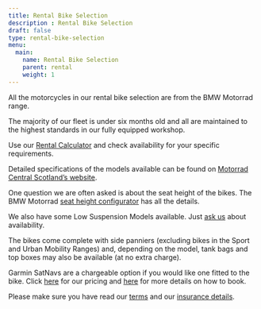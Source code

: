 ```yaml
---
title: Rental Bike Selection
description : Rental Bike Selection
draft: false
type: rental-bike-selection
menu:
  main:
    name: Rental Bike Selection 
    parent: rental
    weight: 1
---
```

All the motorcycles in our rental bike selection are from the BMW Motorrad range. 

The majority of our fleet is under six months old and all are maintained to the highest standards in our fully equipped workshop.

Use our [Rental Calculator](/rental-calculator) and check availability for your specific requirements.

Detailed specifications of the models available can be found on [Motorrad Central Scotland’s website](https://www.motorradcentral.com).

One question we are often asked is about the seat height of the bikes. The BMW Motorrad [seat height configurator](https://www.bmw-motorrad.co.uk/en/models/seat-height-overview.html) has all the details.

We also have some Low Suspension Models available. Just [ask us](/booking-enquiry) about availability.

The bikes come complete with side panniers (excluding bikes in the Sport and Urban Mobility Ranges) and, depending on the model, tank bags and top boxes may also be available (at no extra charge).

Garmin SatNavs are a chargeable option if you would like one fitted to the bike. Click [here](/rental-prices) for our pricing and [here](/booking-enquiry) for more details on how to book.

Please make sure you have read our [terms](rental-terms) and our [insurance details](insurance-details).